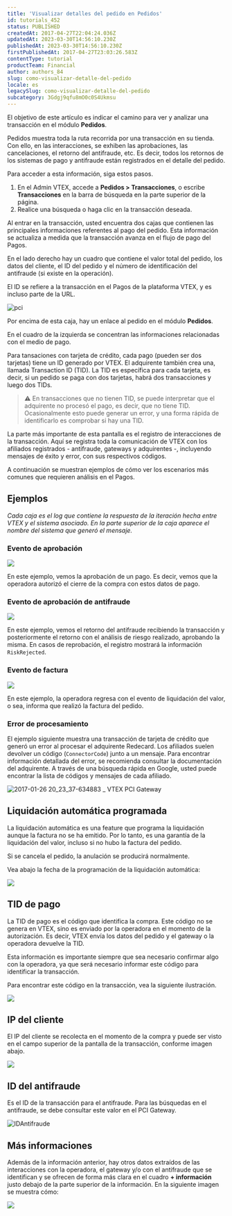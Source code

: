 ```yaml
---
title: 'Visualizar detalles del pedido en Pedidos'
id: tutorials_452
status: PUBLISHED
createdAt: 2017-04-27T22:04:24.036Z
updatedAt: 2023-03-30T14:56:10.230Z
publishedAt: 2023-03-30T14:56:10.230Z
firstPublishedAt: 2017-04-27T23:03:26.583Z
contentType: tutorial
productTeam: Financial
author: authors_84
slug: como-visualizar-detalle-del-pedido
locale: es
legacySlug: como-visualizar-detalle-del-pedido
subcategory: 3Gdgj9qfu8mO0c0S4Ukmsu
---
```


El objetivo de este artículo es indicar el camino para ver y analizar una transacción en el módulo **Pedidos**.

Pedidos muestra toda la ruta recorrida por una transacción en su tienda. Con ello, en las interacciones, se exhiben las aprobaciones, las cancelaciones, el retorno del antifraude, etc. Es decir, todos los retornos de los sistemas de pago y antifraude están registrados en el detalle del pedido.

Para acceder a esta información, siga estos pasos.

1. En el Admin VTEX, accede a **Pedidos > Transacciones**, o escribe **Transacciones** en la barra de búsqueda en la parte superior de la página.
2. Realice una búsqueda o haga clic en la transacción deseada.

Al entrar en la transacción, usted encuentra dos cajas que contienen las principales informaciones referentes al pago del pedido. Esta información se actualiza a medida que la transacción avanza en el flujo de pago del Pagos.

En el lado derecho hay un cuadro que contiene el valor total del pedido, los datos del cliente, el ID del pedido y el número de identificación del antifraude (si existe en la operación).

El ID se refiere a la transacción en el Pagos de la plataforma VTEX, y es incluso parte de la URL.

![pci](https://images.contentful.com/alneenqid6w5/65oy7tCoAoCMgGIi4CYau6/69e8caa34812349a09014157d0d27e33/pci.png)

Por encima de esta caja, hay un enlace al pedido en el módulo **Pedidos**.

En el cuadro de la izquierda se concentran las informaciones relacionadas con el medio de pago.

Para tansaciones con tarjeta de crédito, cada pago (pueden ser dos tarjetas) tiene un ID generado por VTEX. El adquirente también crea una, llamada Transaction ID (TID). La TID es específica para cada tarjeta, es decir, si un pedido se paga con dos tarjetas, habrá dos transacciones y luego dos TIDs.

>⚠️ En transacciones que no tienen TID, se puede interpretar que el adquirente no procesó el pago, es decir, que no tiene TID. Ocasionalmente esto puede generar un error, y una forma rápida de identificarlo es comprobar si hay una TID.

La parte más importante de esta pantalla es el registro de interacciones de la transacción. Aquí se registra toda la comunicación de VTEX con los afiliados registrados - antifraude, gateways y adquirentes -, incluyendo mensajes de éxito y error, con sus respectivos códigos.

A continuación se muestran ejemplos de cómo ver los escenarios más comunes que requieren análisis en el Pagos.

## Ejemplos
*Cada caja es el log que contiene la respuesta de la iteración hecha entre VTEX y el sistema asociado. En la parte superior de la caja aparece el nombre del sistema que generó el mensaje.*

### Evento de aprobación

![](https://images.contentful.com/alneenqid6w5/2P90PVqJl6qOWGkc6icoss/fba44bb1bd12c7e42d1658d91d6edd73/2.jpg)

En este ejemplo, vemos la aprobación de un pago. Es decir, vemos que la operadora autorizó el cierre de la compra con estos datos de pago.

### Evento de aprobación de antifraude

![](https://images.contentful.com/alneenqid6w5/2kCKR8mx3KUGW60cSs0wmo/d4cb6c1271069fd4f85e8ccb0813ef27/3.jpg)

En este ejemplo, vemos el retorno del antifraude recibiendo la transacción y posteriormente el retorno con el análisis de riesgo realizado, aprobando la misma. En casos de reprobación, el registro mostrará la información `RiskRejected`.

### Evento de factura

![](https://images.contentful.com/alneenqid6w5/5v6fzCwSCkeqO8g24kSkqS/5e8d39795949ce428153a0e18bcdf558/4.jpg)

En este ejemplo, la operadora regresa con el evento de liquidación del valor, o sea, informa que realizó la factura del pedido.

### Error de procesamiento

El ejemplo siguiente muestra una transacción de tarjeta de crédito que generó un error al procesar el adquirente Redecard. Los afiliados suelen devolver un código (`ConnectorCode`) junto a un mensaje. Para encontrar información detallada del error, se recomienda consultar la documentación del adquirente. A través de una búsqueda rápida en Google, usted puede encontrar la lista de códigos y mensajes de cada afiliado.

![2017-01-26 20_23_37-634883 _ VTEX PCI Gateway](https://images.contentful.com/alneenqid6w5/4CR2xqOZMkEEKoq0Q4008W/0088088b1a2167314ee31ab1078435b6/2017-01-26-20_23_37-634883-_-VTEX-PCI-Gateway.png)

## Liquidación automática programada

La liquidación automática es una feature que programa la liquidación aunque la factura no se ha emitido. Por lo tanto, es una garantía de la liquidación del valor, incluso si no hubo la factura del pedido.

Si se cancela el pedido, la anulación se producirá normalmente.

Vea abajo la fecha de la programación de la liquidación automática:

![](https://images.contentful.com/alneenqid6w5/3cUrT8OgtiiiKGiaySoO4Q/5abbea075f47b3c3334954a3fa53f006/5.jpg)

## TID de pago

La TID de pago es el código que identifica la compra. Este código no se genera en VTEX, sino es enviado por la operadora en el momento de la autorización. Es decir, VTEX envía los datos del pedido y el gateway o la operadora devuelve la TID.

Esta información es importante siempre que sea necesario confirmar algo con la operadora, ya que será necesario informar este código para identificar la transacción.

Para encontrar este código en la transacción, vea la siguiente ilustración.

![](https://images.contentful.com/alneenqid6w5/4UGw2BvqvewicmA4sYq64a/488e64d672529ed30b56e364efd4e89f/6.jpg)

## IP del cliente

El IP del cliente se recolecta en el momento de la compra y puede ser visto en el campo superior de la pantalla de la transacción, conforme imagen abajo.

![](https://images.contentful.com/alneenqid6w5/3luCOyDKZ2a22y2q26S6E/1b77e158a83d51f43a4e9bb74981a512/7.jpg)

## ID del antifraude

Es el ID de la transacción para el antifraude. Para las búsquedas en el antifraude, se debe consultar este valor en el PCI Gateway.

![IDAntifraude](https://images.contentful.com/alneenqid6w5/6KrRXQocKWy6kQosaOgiyU/77e8ae4f52c586280a17a08373675301/IDAntifraude-1.gif)

## Más informaciones

Además de la información anterior, hay otros datos extraídos de las interacciones con la operadora, el gateway y/o con el antifraude que se identifican y se ofrecen de forma más clara en el cuadro **+ información** justo debajo de la parte superior de la información. En la siguiente imagen se muestra cómo:

![](https://images.contentful.com/alneenqid6w5/2fHaJACApyyUsIGueGkckU/edade2f60187dc9aed87942e8030d938/8.jpg)
